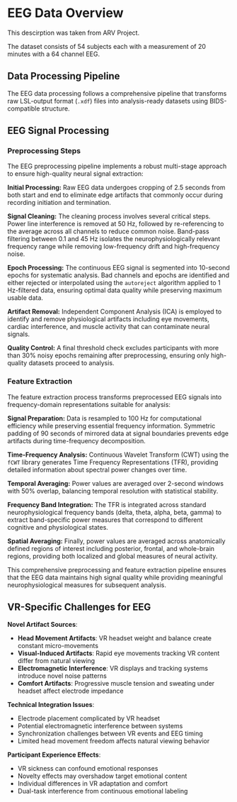 # EEG Data Overview

This descirption was taken from ARV Project. 

The dataset consists of 54 subjects each with a measurement of 20 minutes with a 64 channel EEG. 

## Data Processing Pipeline

The EEG data processing follows a comprehensive pipeline that transforms raw LSL-output format (`.xdf`) files into analysis-ready datasets using BIDS-compatible structure. 

## EEG Signal Processing

### Preprocessing Steps

The EEG preprocessing pipeline implements a robust multi-stage approach to ensure high-quality neural signal extraction:

**Initial Processing:** Raw EEG data undergoes cropping of 2.5 seconds from both start and end to eliminate edge artifacts that commonly occur during recording initiation and termination.

**Signal Cleaning:** The cleaning process involves several critical steps. Power line interference is removed at 50 Hz, followed by re-referencing to the average across all channels to reduce common noise. Band-pass filtering between 0.1 and 45 Hz isolates the neurophysiologically relevant frequency range while removing low-frequency drift and high-frequency noise.

**Epoch Processing:** The continuous EEG signal is segmented into 10-second epochs for systematic analysis. Bad channels and epochs are identified and either rejected or interpolated using the `autoreject` algorithm applied to 1 Hz-filtered data, ensuring optimal data quality while preserving maximum usable data.

**Artifact Removal:** Independent Component Analysis (ICA) is employed to identify and remove physiological artifacts including eye movements, cardiac interference, and muscle activity that can contaminate neural signals.

**Quality Control:** A final threshold check excludes participants with more than 30% noisy epochs remaining after preprocessing, ensuring only high-quality datasets proceed to analysis.

### Feature Extraction

The feature extraction process transforms preprocessed EEG signals into frequency-domain representations suitable for analysis:

**Signal Preparation:** Data is resampled to 100 Hz for computational efficiency while preserving essential frequency information. Symmetric padding of 90 seconds of mirrored data at signal boundaries prevents edge artifacts during time-frequency decomposition.

**Time-Frequency Analysis:** Continuous Wavelet Transform (CWT) using the `fCWT` library generates Time Frequency Representations (TFR), providing detailed information about spectral power changes over time.

**Temporal Averaging:** Power values are averaged over 2-second windows with 50% overlap, balancing temporal resolution with statistical stability.

**Frequency Band Integration:** The TFR is integrated across standard neurophysiological frequency bands (delta, theta, alpha, beta, gamma) to extract band-specific power measures that correspond to different cognitive and physiological states.

**Spatial Averaging:** Finally, power values are averaged across anatomically defined regions of interest including posterior, frontal, and whole-brain regions, providing both localized and global measures of neural activity.

This comprehensive preprocessing and feature extraction pipeline ensures that the EEG data maintains high signal quality while providing meaningful neurophysiological measures for subsequent analysis.

## VR-Specific Challenges for EEG

**Novel Artifact Sources**:

- **Head Movement Artifacts**: VR headset weight and balance create constant micro-movements
- **Visual-Induced Artifacts**: Rapid eye movements tracking VR content differ from natural viewing
- **Electromagnetic Interference**: VR displays and tracking systems introduce novel noise patterns
- **Comfort Artifacts**: Progressive muscle tension and sweating under headset affect electrode impedance

**Technical Integration Issues**:

- Electrode placement complicated by VR headset
- Potential electromagnetic interference between systems
- Synchronization challenges between VR events and EEG timing
- Limited head movement freedom affects natural viewing behavior

**Participant Experience Effects**:

- VR sickness can confound emotional responses
- Novelty effects may overshadow target emotional content
- Individual differences in VR adaptation and comfort
- Dual-task interference from continuous emotional labeling